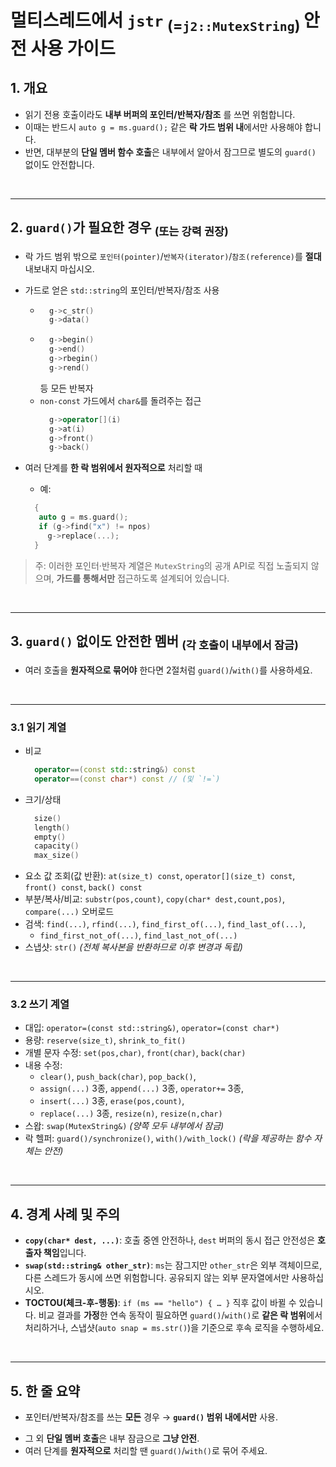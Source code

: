 # 멀티스레드에서  `jstr` <sub> (=`j2::MutexString`) </sub> 안전 사용 가이드

## 1. 개요

- 읽기 전용 호출이라도 **내부 버퍼의 포인터/반복자/참조** 를 쓰면 위험합니다.
- 이때는 반드시 `auto g = ms.guard();` 같은 **락 가드 범위 내**에서만 사용해야 합니다.
- 반면, 대부분의 **단일 멤버 함수 호출**은 내부에서 알아서 잠그므로 별도의 `guard()` 없이도 안전합니다.

<br />

---

## 2. `guard()`가 **필요한** 경우 <sub> (또는 강력 권장) </sub>

- 락 가드 범위 밖으로 `포인터(pointer)`/`반복자(iterator)`/`참조(reference)`를 **절대** 내보내지 마십시오.

- 가드로 얻은 `std::string`의 포인터/반복자/참조 사용
  - ```cpp
      g->c_str()
      g->data()
    ```
  - ```cpp
      g->begin()
      g->end()
      g->rbegin()
      g->rend() 
    ```
    등 모든 반복자
  - `non-const` 가드에서 `char&`를 돌려주는 접근
    ```cpp
      g->operator[](i)
      g->at(i)
      g->front()
      g->back()
    ```
  
- 여러 단계를 **한 락 범위에서 원자적으로** 처리할 때
   - 예:
    ```cpp
      {
       auto g = ms.guard();
       if (g->find("x") != npos)
         g->replace(...);
      }
    ```

> 주: 이러한 포인터·반복자 계열은 `MutexString`의 공개 API로 직접 노출되지 않으며, **가드를 통해서만** 접근하도록 설계되어 있습니다.

<br />

---

## 3. `guard()` 없이도 **안전한** 멤버 <sub> (각 호출이 내부에서 잠금) </sub>

- 여러 호출을 **원자적으로 묶어야** 한다면 2절처럼 `guard()`/`with()`를 사용하세요.

<br />

---

### 3.1 읽기 계열

- 비교
   ```cpp
     operator==(const std::string&) const
     operator==(const char*) const // (및 `!=`)
   ```
- 크기/상태
   ```cpp
     size()
     length()
     empty()
     capacity()
     max_size()
   ```
- 요소 값 조회(값 반환): `at(size_t) const`, `operator[](size_t) const`, `front() const`, `back() const`
- 부분/복사/비교: `substr(pos,count)`, `copy(char* dest,count,pos)`, `compare(...)` 오버로드
- 검색: `find(...)`, `rfind(...)`, `find_first_of(...)`, `find_last_of(...)`,
   - `find_first_not_of(...)`, `find_last_not_of(...)`
- 스냅샷: `str()` *(전체 복사본을 반환하므로 이후 변경과 독립)*


<br />

---

### 3.2 쓰기 계열

- 대입: `operator=(const std::string&)`, `operator=(const char*)`
- 용량: `reserve(size_t)`, `shrink_to_fit()`
- 개별 문자 수정: `set(pos,char)`, `front(char)`, `back(char)`
- 내용 수정:
   - `clear()`, `push_back(char)`, `pop_back()`,
   - `assign(...)` 3종, `append(...)` 3종, `operator+=` 3종,
   - `insert(...)` 3종, `erase(pos,count)`,
   - `replace(...)` 3종, `resize(n)`, `resize(n,char)`
- 스왑: `swap(MutexString&)` *(양쪽 모두 내부에서 잠금)*
- 락 헬퍼: `guard()/synchronize()`, `with()/with_lock()` *(락을 제공하는 함수 자체는 안전)*


<br />

---

## 4. 경계 사례 및 주의

- **`copy(char* dest, ...)`**: 호출 중엔 안전하나, `dest` 버퍼의 동시 접근 안전성은 **호출자 책임**입니다.
- **`swap(std::string& other_str)`**: `ms`는 잠그지만 `other_str`은 외부 객체이므로, 다른 스레드가 동시에 쓰면 위험합니다. 공유되지 않는 외부 문자열에서만 사용하십시오.
- **TOCTOU(체크-후-행동)**:
  `if (ms == "hello") { … }` 직후 값이 바뀔 수 있습니다. 비교 결과를 **가정**한 연속 동작이 필요하면 `guard()`/`with()`로 **같은 락 범위**에서 처리하거나, 스냅샷(`auto snap = ms.str()`)을 기준으로 후속 로직을 수행하세요.


<br />

---

## 5. 한 줄 요약

- 포인터/반복자/참조를 쓰는 **모든** 경우 → **`guard()` 범위 내에서만** 사용.

  
* 그 외 **단일 멤버 호출**은 내부 잠금으로 **그냥 안전**.
* 여러 단계를 **원자적으로** 처리할 땐 `guard()`/`with()`로 묶어 주세요.
